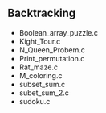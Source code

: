 Backtracking
--------------------------
- Boolean_array_puzzle.c
- Kight_Tour.c
- N_Queen_Probem.c
- Print_permutation.c
- Rat_maze.c
- M_coloring.c
- subset_sum.c
- subet_sum_2.c
- sudoku.c
